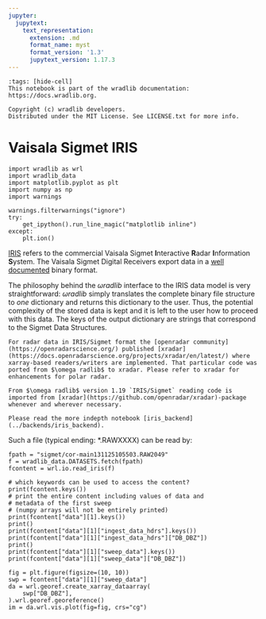 ```yaml
---
jupyter:
  jupytext:
    text_representation:
      extension: .md
      format_name: myst
      format_version: '1.3'
      jupytext_version: 1.17.3
---
```


```{raw-cell}
:tags: [hide-cell]
This notebook is part of the wradlib documentation: https://docs.wradlib.org.

Copyright (c) wradlib developers.
Distributed under the MIT License. See LICENSE.txt for more info.
```

# Vaisala Sigmet IRIS

```{code-cell} python
import wradlib as wrl
import wradlib_data
import matplotlib.pyplot as plt
import numpy as np
import warnings

warnings.filterwarnings("ignore")
try:
    get_ipython().run_line_magic("matplotlib inline")
except:
    plt.ion()
```

[IRIS](https://www.vaisala.com/en/products/iris-focus-remote-sensing-software) refers to the commercial Vaisala Sigmet **I**nteractive **R**adar **I**nformation **S**ystem. The Vaisala Sigmet Digital Receivers export data in a [well documented](ftp://ftp.sigmet.com/outgoing/manuals/IRIS_Programmers_Manual.pdf) binary format.

The philosophy behind the $\omega radlib$ interface to the IRIS data model is very straightforward: $\omega radlib$ simply translates the complete binary file structure to *one* dictionary and returns this dictionary to the user. Thus, the potential complexity of the stored data is kept and it is left to the user how to proceed with this data. The keys of the output dictionary are strings that correspond to the Sigmet Data Structures.


```{warning}
For radar data in IRIS/Sigmet format the [openradar community](https://openradarscience.org/) published [xradar](https://docs.openradarscience.org/projects/xradar/en/latest/) where xarray-based readers/writers are implemented. That particular code was ported from $\omega radlib$ to xradar. Please refer to xradar for enhancements for polar radar.

From $\omega radlib$ version 1.19 `IRIS/Sigmet` reading code is imported from [xradar](https://github.com/openradar/xradar)-package whenever and wherever necessary.

Please read the more indepth notebook [iris_backend](../backends/iris_backend).
```

Such a file (typical ending: *.RAWXXXX) can be read by:

```{code-cell} python
fpath = "sigmet/cor-main131125105503.RAW2049"
f = wradlib_data.DATASETS.fetch(fpath)
fcontent = wrl.io.read_iris(f)
```

```{code-cell} python
# which keywords can be used to access the content?
print(fcontent.keys())
# print the entire content including values of data and
# metadata of the first sweep
# (numpy arrays will not be entirely printed)
print(fcontent["data"][1].keys())
print()
print(fcontent["data"][1]["ingest_data_hdrs"].keys())
print(fcontent["data"][1]["ingest_data_hdrs"]["DB_DBZ"])
print()
print(fcontent["data"][1]["sweep_data"].keys())
print(fcontent["data"][1]["sweep_data"]["DB_DBZ"])
```

```{code-cell} python
fig = plt.figure(figsize=(10, 10))
swp = fcontent["data"][1]["sweep_data"]
da = wrl.georef.create_xarray_dataarray(
    swp["DB_DBZ"],
).wrl.georef.georeference()
im = da.wrl.vis.plot(fig=fig, crs="cg")
```
